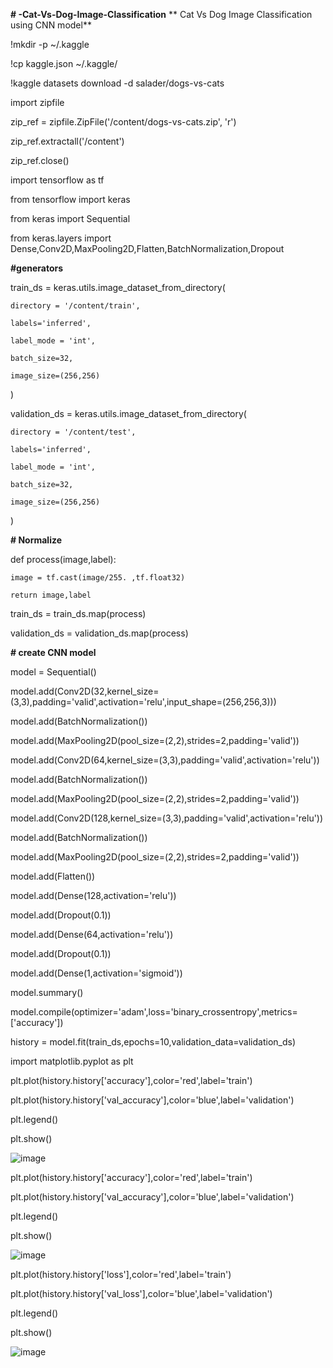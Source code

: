 **# -Cat-Vs-Dog-Image-Classification**
** Cat Vs Dog Image Classification using CNN model**

!mkdir -p ~/.kaggle

!cp kaggle.json ~/.kaggle/

!kaggle datasets download -d salader/dogs-vs-cats

import zipfile

zip_ref = zipfile.ZipFile('/content/dogs-vs-cats.zip', 'r')

zip_ref.extractall('/content')

zip_ref.close()

import tensorflow as tf

from tensorflow import keras

from keras import Sequential

from keras.layers import Dense,Conv2D,MaxPooling2D,Flatten,BatchNormalization,Dropout


**#generators**

train_ds = keras.utils.image_dataset_from_directory(

    directory = '/content/train',
				
    labels='inferred',
				
    label_mode = 'int',
				
    batch_size=32,
				
    image_size=(256,256)
)


validation_ds = keras.utils.image_dataset_from_directory(

    directory = '/content/test',
				
    labels='inferred',
				
    label_mode = 'int',
				
    batch_size=32,
				
    image_size=(256,256)
				
)

**# Normalize**

def process(image,label):

    image = tf.cast(image/255. ,tf.float32)
				
    return image,label

train_ds = train_ds.map(process)

validation_ds = validation_ds.map(process)

**# create CNN model**

model = Sequential()

model.add(Conv2D(32,kernel_size=(3,3),padding='valid',activation='relu',input_shape=(256,256,3)))

model.add(BatchNormalization())

model.add(MaxPooling2D(pool_size=(2,2),strides=2,padding='valid'))

model.add(Conv2D(64,kernel_size=(3,3),padding='valid',activation='relu'))

model.add(BatchNormalization())

model.add(MaxPooling2D(pool_size=(2,2),strides=2,padding='valid'))

model.add(Conv2D(128,kernel_size=(3,3),padding='valid',activation='relu'))

model.add(BatchNormalization())

model.add(MaxPooling2D(pool_size=(2,2),strides=2,padding='valid'))

model.add(Flatten())

model.add(Dense(128,activation='relu'))

model.add(Dropout(0.1))

model.add(Dense(64,activation='relu'))

model.add(Dropout(0.1))

model.add(Dense(1,activation='sigmoid'))

model.summary()

model.compile(optimizer='adam',loss='binary_crossentropy',metrics=['accuracy'])

history = model.fit(train_ds,epochs=10,validation_data=validation_ds)

import matplotlib.pyplot as plt

plt.plot(history.history['accuracy'],color='red',label='train')

plt.plot(history.history['val_accuracy'],color='blue',label='validation')

plt.legend()

plt.show()

![image](https://github.com/NehaMore2202/-Cat-Vs-Dog-Image-Classification/assets/154467395/5738bb83-2503-4d74-a476-1d432986e3b9)

plt.plot(history.history['accuracy'],color='red',label='train')

plt.plot(history.history['val_accuracy'],color='blue',label='validation')

plt.legend()

plt.show()

![image](https://github.com/NehaMore2202/-Cat-Vs-Dog-Image-Classification/assets/154467395/e751d047-ff68-4cc1-a0a9-598ce17caed7)

plt.plot(history.history['loss'],color='red',label='train')

plt.plot(history.history['val_loss'],color='blue',label='validation')

plt.legend()

plt.show()

![image](https://github.com/NehaMore2202/-Cat-Vs-Dog-Image-Classification/assets/154467395/c0a86112-32cd-40e7-8117-fc32629673d8)



